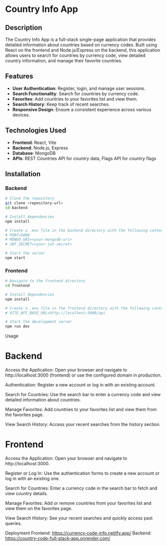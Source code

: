 # Country Info App

## Description

The Country Info App is a full-stack single-page application that provides detailed information about countries based on currency codes. Built using React on the frontend and Node.js/Express on the backend, this application allows users to search for countries by currency code, view detailed country information, and manage their favorite countries.

## Features

- **User Authentication**: Register, login, and manage user sessions.
- **Search Functionality**: Search for countries by currency code.
- **Favorites**: Add countries to your favorites list and view them.
- **Search History**: Keep track of recent searches.
- **Responsive Design**: Ensure a consistent experience across various devices.

## Technologies Used

- **Frontend**: React, Vite
- **Backend**: Node.js, Express
- **Database**: MongoDB
- **APIs**: REST Countries API for country data, Flags API for country flags

## Installation

### Backend

```bash
# Clone the repository
git clone <repository-url>
cd backend

# Install dependencies
npm install

# Create a .env file in the backend directory with the following content:
# PORT=5000
# MONGO_URI=<your-mongodb-uri>
# JWT_SECRET=<your-jwt-secret>

# Start the server
npm start
```

### Frontend

```bash
# Navigate to the frontend directory
cd frontend

# Install dependencies
npm install

# Create a .env file in the frontend directory with the following content:
# VITE_API_BASE_URL=http://localhost:5000/api

# Start the development server
npm run dev
```

Usage
# Backend

 Access the Application: Open your browser and navigate to http://localhost:3000 (frontend) or use the configured domain in production.

 Authentication: Register a new account or log in with an existing account.

Search for Countries: Use the search bar to enter a currency code and view detailed information about countries.

 Manage Favorites: Add countries to your favorites list and view them from the favorites page.

 View Search History: Access your recent searches from the history section.


# Frontend

 Access the Application: Open your browser and navigate to http://localhost:3000.

 Register or Log In: Use the authentication forms to create a new account or log in with an existing one.

 Search for Countries: Enter a currency code in the search bar to fetch and view country details.

 Manage Favorites: Add or remove countries from your favorites list and view them on the favorites page.

 View Search History: See your recent searches and quickly access past queries.


Deployment
Frontend: https://currency-code-info.netlify.app/
Backend: https://country-code-full-stack-app.onrender.com/
